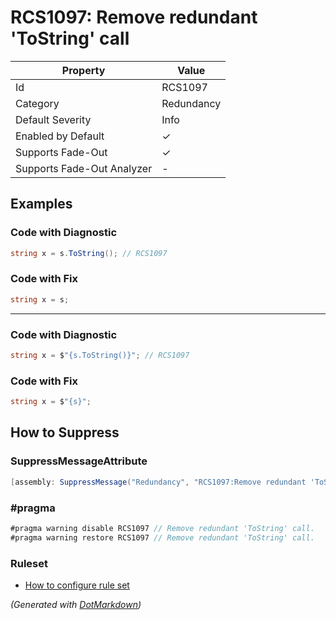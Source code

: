 # RCS1097: Remove redundant 'ToString' call

| Property                    | Value      |
| --------------------------- | ---------- |
| Id                          | RCS1097    |
| Category                    | Redundancy |
| Default Severity            | Info       |
| Enabled by Default          | &#x2713;   |
| Supports Fade\-Out          | &#x2713;   |
| Supports Fade\-Out Analyzer | \-         |

## Examples

### Code with Diagnostic

```csharp
string x = s.ToString(); // RCS1097
```

### Code with Fix

```csharp
string x = s;
```

- - -

### Code with Diagnostic

```csharp
string x = $"{s.ToString()}"; // RCS1097
```

### Code with Fix

```csharp
string x = $"{s}";
```

## How to Suppress

### SuppressMessageAttribute

```csharp
[assembly: SuppressMessage("Redundancy", "RCS1097:Remove redundant 'ToString' call.", Justification = "<Pending>")]
```

### \#pragma

```csharp
#pragma warning disable RCS1097 // Remove redundant 'ToString' call.
#pragma warning restore RCS1097 // Remove redundant 'ToString' call.
```

### Ruleset

* [How to configure rule set](../HowToConfigureAnalyzers.md)

*\(Generated with [DotMarkdown](http://github.com/JosefPihrt/DotMarkdown)\)*
